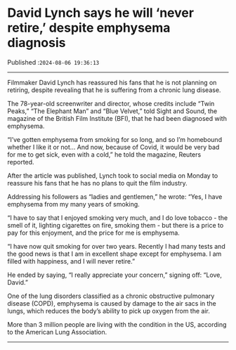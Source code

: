 # David Lynch says he will ‘never retire,’ despite emphysema diagnosis

Published :`2024-08-06 19:36:13`

---

Filmmaker David Lynch has reassured his fans that he is not planning on retiring, despite revealing that he is suffering from a chronic lung disease.

The 78-year-old screenwriter and director, whose credits include “Twin Peaks,” “The Elephant Man” and “Blue Velvet,” told Sight and Sound, the magazine of the British Film Institute (BFI), that he had been diagnosed with emphysema.

“I’ve gotten emphysema from smoking for so long, and so I’m homebound whether I like it or not… And now, because of Covid, it would be very bad for me to get sick, even with a cold,” he told the magazine, Reuters reported.

After the article was published, Lynch took to social media on Monday to reassure his fans that he has no plans to quit the film industry.

Addressing his followers as “ladies and gentlemen,” he wrote: “Yes, I have emphysema from my many years of smoking.

“I have to say that I enjoyed smoking very much, and I do love tobacco - the smell of it, lighting cigarettes on fire, smoking them - but there is a price to pay for this enjoyment, and the price for me is emphysema.

“I have now quit smoking for over two years. Recently I had many tests and the good news is that I am in excellent shape except for emphysema. I am filled with happiness, and I will never retire.”

He ended by saying, “I really appreciate your concern,” signing off: “Love, David.”

One of the lung disorders classified as a chronic obstructive pulmonary disease (COPD), emphysema is caused by damage to the air sacs in the lungs, which reduces the body’s ability to pick up oxygen from the air.

More than 3 million people are living with the condition in the US, according to the American Lung Association.

---

